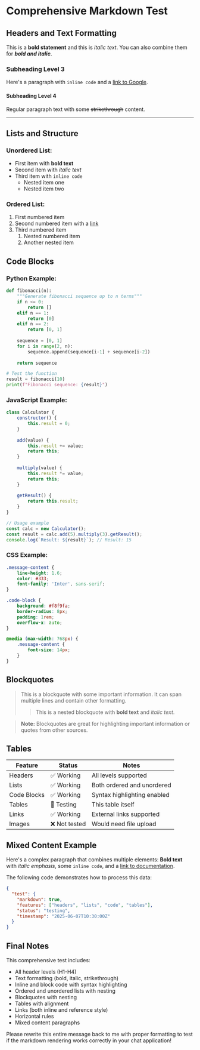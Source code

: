 # Comprehensive Markdown Test

## Headers and Text Formatting

This is a **bold statement** and this is *italic text*. You can also combine them for ***bold and italic***.

### Subheading Level 3

Here's a paragraph with `inline code` and a [link to Google](https://www.google.com).

#### Subheading Level 4

Regular paragraph text with some ~~strikethrough~~ content.

---

## Lists and Structure

### Unordered List:
- First item with **bold text**
- Second item with *italic text*
- Third item with `inline code`
  - Nested item one
  - Nested item two

### Ordered List:
1. First numbered item
2. Second numbered item with a [link](https://example.com)
3. Third numbered item
   1. Nested numbered item
   2. Another nested item

## Code Blocks

### Python Example:
```python
def fibonacci(n):
    """Generate fibonacci sequence up to n terms"""
    if n <= 0:
        return []
    elif n == 1:
        return [0]
    elif n == 2:
        return [0, 1]
    
    sequence = [0, 1]
    for i in range(2, n):
        sequence.append(sequence[i-1] + sequence[i-2])
    
    return sequence

# Test the function
result = fibonacci(10)
print(f"Fibonacci sequence: {result}")
```

### JavaScript Example:
```javascript
class Calculator {
    constructor() {
        this.result = 0;
    }
    
    add(value) {
        this.result += value;
        return this;
    }
    
    multiply(value) {
        this.result *= value;
        return this;
    }
    
    getResult() {
        return this.result;
    }
}

// Usage example
const calc = new Calculator();
const result = calc.add(5).multiply(3).getResult();
console.log(`Result: ${result}`); // Result: 15
```

### CSS Example:
```css
.message-content {
    line-height: 1.6;
    color: #333;
    font-family: 'Inter', sans-serif;
}

.code-block {
    background: #f8f9fa;
    border-radius: 8px;
    padding: 1rem;
    overflow-x: auto;
}

@media (max-width: 768px) {
    .message-content {
        font-size: 14px;
    }
}
```

## Blockquotes

> This is a blockquote with some important information.
> It can span multiple lines and contain other formatting.
> 
> > This is a nested blockquote
> > with **bold text** and *italic text*.

> **Note:** Blockquotes are great for highlighting important information or quotes from other sources.

## Tables

| Feature | Status | Notes |
|---------|--------|-------|
| Headers | ✅ Working | All levels supported |
| Lists | ✅ Working | Both ordered and unordered |
| Code Blocks | ✅ Working | Syntax highlighting enabled |
| Tables | 🧪 Testing | This table itself |
| Links | ✅ Working | External links supported |
| Images | ❌ Not tested | Would need file upload |

## Mixed Content Example

Here's a complex paragraph that combines multiple elements: **Bold text** with *italic emphasis*, some `inline code`, and a [link to documentation](https://docs.example.com). 

The following code demonstrates how to process this data:

```json
{
  "test": {
    "markdown": true,
    "features": ["headers", "lists", "code", "tables"],
    "status": "testing",
    "timestamp": "2025-06-07T10:30:00Z"
  }
}
```

## Final Notes

This comprehensive test includes:
- All header levels (H1-H4)
- Text formatting (bold, italic, strikethrough)
- Inline and block code with syntax highlighting
- Ordered and unordered lists with nesting
- Blockquotes with nesting
- Tables with alignment
- Links (both inline and reference style)
- Horizontal rules
- Mixed content paragraphs

Please rewrite this entire message back to me with proper formatting to test if the markdown rendering works correctly in your chat application!